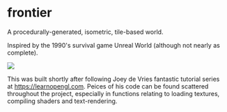 
# frontier

A procedurally-generated, isometric, tile-based world.

Inspired by the 1990's survival game Unreal World (although not nearly as complete).


![](https://github.com/kaiuska/frontier/blob/master/misc/frontier_demo.gif)

This was built shortly after following  Joey de Vries fantastic tutorial series at https://learnopengl.com. Peices of his 
code can be found scattered throughout the project, especially in functions relating to loading textures, compiling 
shaders and text-rendering.


